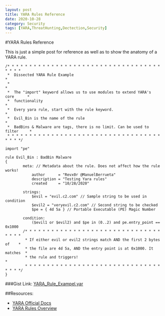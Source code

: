 ```yaml
---
layout: post
title: YARA Rules Reference
date: 2020-10-28
category: Security
tags: [YARA,ThreatHunting,Dectection,Security]
---
```

#YARA Rules Reference

This is just a simple post for reference as well as to show the anatomy of a YARA rule.

```YARA
/* * * * * * * * * * * * * * * * * * * * * * * * * * * * * * * * * * * * * * *
 *  Dissected YARA Rule Example                                              *
 *                                                                           *
 *  The "import" keyword allows us to use modules to extend YARA's core      *
 *  functionality                                                            *
 *  Every yara rule, start with the rule keyword.                            *
 *  Evil_Bin is the name of the rule                                         *
 *  BadBins & Malware are tags, there is no limit. Can be used to filter     *
 * * * * * * * * * * * * * * * * * * * * * * * * * * * * * * * * * * * * * * */

import "pe"

rule Evil_Bin : BadBin Malware
{
        meta: // Metadata about the rule. Does not affect how the rule works!
            author      = "Revx0r @ManuelBerrueta"
            description = "Testing Yara rules"
            created     = "10/28/2020"

        strings:
            $evil = "evil.c2.com" // Sample string to be used in condition
            $evil2 = "veryevil.c2.com" // Second string to be checked
            $pe = { 4d 5a } // Portable Executable (PE) Magic Number

        condition:
            ($evil1 or $evil2) and $pe in (0..2) and pe.entry_point == 0x1000
        /* * * * * * * * * * * * * * * * * * * * * * * * * * * * * * * * * * *
         * If either evil or evil2 strings match AND the first 2 bytes of    *
         * the file are 4d 5a, AND the entry point is at 0x1000. It matches  *
         * the rule and triggers!                                            *
         * * * * * * * * * * * * * * * * * * * * * * * * * * * * * * * * * * */
}
```
<script src="https://gist.github.com/ManuelBerrueta/26ad0e52b771de8cc5069603d68c95fc.js"></script>
###Gist Link:
[YARA_Rule_Exampel.yar](https://gist.github.com/ManuelBerrueta/26ad0e52b771de8cc5069603d68c95fc)

##Resources:
- [YARA Official Docs](https://virustotal.github.io/yara/)
- [YARA Rules Overview](https://cybersecurity.att.com/blogs/security-essentials/explain-yara-rules-to-me)

